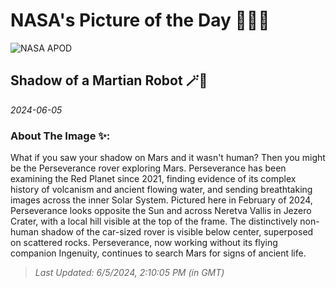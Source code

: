 
# NASA's Picture of the Day 🧑‍🚀💫

  ![NASA APOD](https://apod.nasa.gov/apod/image/2406/NeretvaVallis_PerseveranceNevT_4000.jpg)
  
  ## Shadow of a Martian Robot 🪄🌌
  
  _2024-06-05_
  
  ### About The Image ✨: 
  
  What if you saw your shadow on Mars and it wasn't human?  Then you might be the Perseverance rover exploring Mars.  Perseverance has been examining the Red Planet since 2021, finding evidence of its complex history of volcanism and ancient flowing water, and sending breathtaking images across the inner Solar System.  Pictured here in February of 2024, Perseverance looks opposite the Sun and across Neretva Vallis in Jezero Crater, with a local hill visible at the top of the frame.  The distinctively non-human shadow of the car-sized rover is visible below center, superposed on scattered rocks.  Perseverance, now working without its flying companion Ingenuity, continues to search Mars for signs of ancient life.
  
  
  
  > _Last Updated: 6/5/2024, 2:10:05 PM (in GMT)_
  